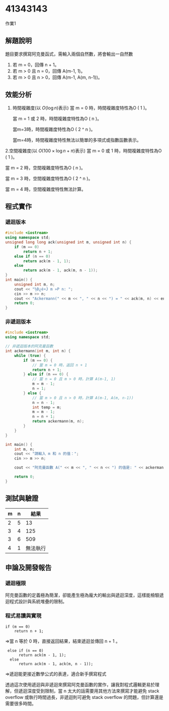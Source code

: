 # 41343143
作業1


## 解題說明
題目要求撰寫阿克曼函式，需輸入兩個自然數，將會輸出一自然數
1. 若 m = 0，回傳 n + 1。
2. 若 m > 0 且 n = 0，回傳 A(m-1, 1)。
3. 若 m > 0 且 n > 0，回傳 A(m-1, A(m, n-1))。

## 效能分析
1. 時間複雜度(以 $O(\log n)$表示)
   當 m = 0 時，時間複雜度特性為O ( 1 )。
   
   當 m = 1 或 2 時，時間複雜度特性為O ( n )。
   
   當m=3時，時間複雜度特性為O ( 2 ^ n )。
   
   當m=4時，時間複雜度特性無法以簡單的多項式或指數函數表示。

2.空間複雜度(以 $O(100\times \log n + \pi)$表示)
  當 m = 0 或 1 時，時間複雜度特性為O ( 1 )。
   
  當 m = 2 時，空間複雜度特性為O ( n )。
   
  當 m = 3 時，空間複雜度特性為O ( 2 ^ n )。

  當 m = 4 時，空間複雜度特性無法計算。

## 程式實作

### 遞迴版本

```cpp
#include <iostream>
using namespace std;
unsigned long long ack(unsigned int m, unsigned int n) {
    if (m == 0)
        return n + 1;
    else if (n == 0)
        return ack(m - 1, 1);
    else
        return ack(m - 1, ack(m, n - 1));
}
int main() {
    unsigned int m, n;
    cout << "½Ð¿é¤J m »P n: ";
    cin >> m >> n;
    cout << "Ackermann(" << m << ", " << n << ") = " << ack(m, n) << endl;
    return 0;
}
```

### 非遞迴版本
```cpp
#include <iostream>
using namespace std;

// 非遞迴版本的阿克曼函數
int ackermann(int m, int n) {
    while (true) {
        if (m == 0) {
            // 當 m = 0 時，返回 n + 1
            return n + 1;
        } else if (n == 0) {
            // 當 n = 0 且 m > 0 時，計算 A(m-1, 1)
            m = m - 1;
            n = 1;
        } else {
            // 當 m > 0 且 n > 0 時，計算 A(m-1, A(m, n-1))
            n = n - 1;
            int temp = m;
            m = m - 1;
            n = n + 1;
            return ackermann(m, n);
        }
    }
}

int main() {
    int m, n;
    cout << "請輸入 m 和 n 的值：";
    cin >> m >> n;

    cout << "阿克曼函數 A(" << m << ", " << n << ") 的值是: " << ackermann(m, n) << endl;

    return 0;
}
```
## 測試與驗證

| m | n | 結果 |
|----------|--------------|----------|
| 2 | 5 | 13  |
| 3 | 4 | 125 |
| 3 | 6 | 509 |
| 4 | 1 | 無法執行 |

## 申論及開發報告

### 遞迴極限

阿克曼函數的定義極為簡潔，卻能產生極為龐大的輸出與遞迴深度，這樣能檢驗遞迴程式設計與系統堆疊的限制。

### 程式易讀與實現

    if (m == 0)
        return n + 1;
=>當 n 等於 0 時，直接返回結果，結束遞迴並傳回 n + 1 。

     else if (n == 0)
          return ack(m - 1, 1);
      else
          return ack(m - 1, ack(m, n - 1));
=>遞迴能更接近數學公式的表達，適合新手撰寫程式

透過這次使用遞迴與非遞迴來撰寫阿克曼函數的實作，讓我對程式邏輯更易於理解，但遞迴深度受到限制，當 n 太大的話需要用其他方法來撰寫才能避免 stack overflow 或執行時間過長，非遞迴則可避免 stack overflow 的問題，但計算還是需要很多時間。
